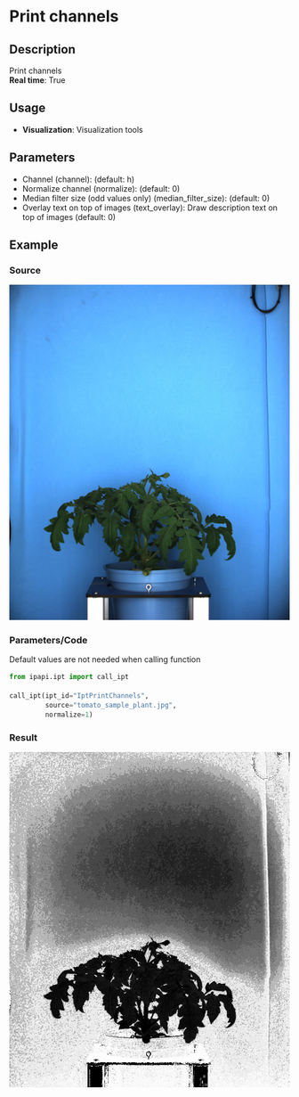 # Print channels

## Description

Print channels<br>**Real time**: True

## Usage

- **Visualization**: Visualization tools

## Parameters

- Channel (channel): (default: h)
- Normalize channel (normalize): (default: 0)
- Median filter size (odd values only) (median_filter_size): (default: 0)
- Overlay text on top of images (text_overlay): Draw description text on top of images (default: 0)

## Example

### Source

![Source image](images/tomato_sample_plant.jpg)

### Parameters/Code

Default values are not needed when calling function

```python
from ipapi.ipt import call_ipt

call_ipt(ipt_id="IptPrintChannels",
         source="tomato_sample_plant.jpg",
         normalize=1)
```

### Result

![Result image](images/ipt_Print_channels.jpg)
